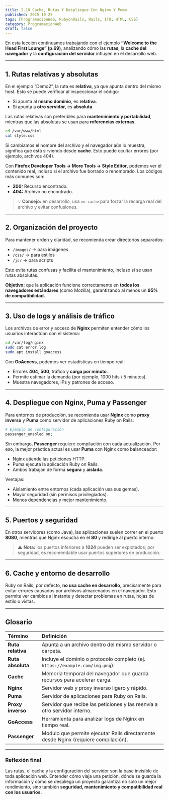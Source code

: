 ```yaml
---
title: 2.18 Cache, Rutas Y Despliegue Con Nginx Y Puma
published: 2025-10-25
tags: [ProgramacionWeb, RubyonRails, Rails, ITO, HTML, CSS]
category: ProgramacionWeb
draft: false
---
```


En esta lección continuamos trabajando con el ejemplo **“Welcome to the Head First Lounge” (p.69)**, analizando cómo las **rutas**, la **cache del navegador** y la **configuración del servidor** influyen en el desarrollo web.

---

## 1. Rutas relativas y absolutas

En el ejemplo “Demo2”, la ruta es **relativa**, ya que apunta dentro del mismo host. Esto se puede verificar al inspeccionar el código:

* Si apunta al **mismo dominio**, es **relativa**.
* Si apunta a **otro servidor**, es **absoluta**.

Las rutas relativas son preferibles para **mantenimiento y portabilidad**, mientras que las absolutas se usan para **referencias externas**.

```bash
cd /var/www/html
cat style.css
```

Si cambiamos el nombre del archivo y el navegador aún lo muestra, significa que está sirviendo desde **cache**. Esto puede ocultar errores (por ejemplo, archivos 404).

Con **Firefox Developer Tools → More Tools → Style Editor**, podemos ver el contenido real, incluso si el archivo fue borrado o renombrado.
Los códigos más comunes son:

* **200:** Recurso encontrado.
* **404:** Archivo no encontrado.

> 💡 **Consejo:** en desarrollo, usa `no-cache` para forzar la recarga real del archivo y evitar confusiones.

---

## 2. Organización del proyecto

Para mantener orden y claridad, se recomienda crear directorios separados:

* `/images/` → para imágenes
* `/css/` → para estilos
* `/js/` → para scripts

Esto evita rutas confusas y facilita el mantenimiento, incluso si se usan rutas absolutas.

**Objetivo:** que la aplicación funcione correctamente en **todos los navegadores estándares** (como Mozilla), garantizando al menos un **95% de compatibilidad.**

---

## 3. Uso de logs y análisis de tráfico

Los archivos de error y acceso de **Nginx** permiten entender cómo los usuarios interactúan con el sistema:

```bash
cd /var/log/nginx
sudo cat error.log
sudo apt install goaccess
```

Con **GoAccess**, podemos ver estadísticas en tiempo real:

* Errores **404**, **500**, tráfico y **carga por minuto**.
* Permite estimar la demanda (por ejemplo, 1000 hits / 5 minutos).
* Muestra navegadores, IPs y patrones de acceso.

---

## 4. Despliegue con Nginx, Puma y Passenger

Para entornos de producción, se recomienda usar **Nginx** como **proxy inverso** y **Puma** como servidor de aplicaciones Ruby on Rails:

```bash
# Ejemplo de configuración
passenger_enabled on;
```

Sin embargo, **Passenger** requiere compilación con cada actualización.
Por eso, la mejor práctica actual es usar **Puma** con Nginx como balanceador:

* Nginx atiende las peticiones HTTP.
* Puma ejecuta la aplicación Ruby on Rails.
* Ambos trabajan de forma **segura** y **aislada**.

Ventajas:

* Aislamiento entre entornos (cada aplicación usa sus gemas).
* Mayor seguridad (sin permisos privilegiados).
* Menos dependencias y mejor mantenimiento.

---

## 5. Puertos y seguridad

En otros servidores (como Java), las aplicaciones suelen correr en el puerto **8080**, mientras que Nginx escucha en el **80** y redirige al puerto interno.

> ⚠️ **Nota:** los puertos inferiores a **1024** pueden ser explotados; por seguridad, es recomendable usar puertos superiores en producción.

---

## 6. Cache y entorno de desarrollo

Ruby on Rails, por defecto, **no usa cache en desarrollo**, precisamente para evitar errores causados por archivos almacenados en el navegador.
Esto permite ver cambios al instante y detectar problemas en rutas, hojas de estilo o vistas.

---

## Glosario

| Término           | Definición                                                                         |
| :---------------- | :--------------------------------------------------------------------------------- |
| **Ruta relativa** | Apunta a un archivo dentro del mismo servidor o carpeta.                           |
| **Ruta absoluta** | Incluye el dominio o protocolo completo (ej. `https://example.com/img.png`).       |
| **Cache**         | Memoria temporal del navegador que guarda recursos para acelerar carga.            |
| **Nginx**         | Servidor web y proxy inverso ligero y rápido.                                      |
| **Puma**          | Servidor de aplicaciones para Ruby on Rails.                                       |
| **Proxy inverso** | Servidor que recibe las peticiones y las reenvía a otro servidor interno.          |
| **GoAccess**      | Herramienta para analizar logs de Nginx en tiempo real.                            |
| **Passenger**     | Módulo que permite ejecutar Rails directamente desde Nginx (requiere compilación). |

---

###  Reflexión final

Las rutas, el cache y la configuración del servidor son la base invisible de toda aplicación web. Entender cómo viaja una petición, dónde se guarda la información y cómo se despliega un proyecto garantiza no solo un mejor rendimiento, sino también **seguridad, mantenimiento y compatibilidad real con los usuarios.**
